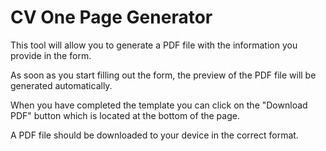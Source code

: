 # CV One Page Generator

This tool will allow you to generate a PDF file with the information you provide in the form.

As soon as you start filling out the form, the preview of the PDF file will be generated automatically.

When you have completed the template you can click on the "Download PDF" button which is located at the bottom of the page.

A PDF file should be downloaded to your device in the correct format.
